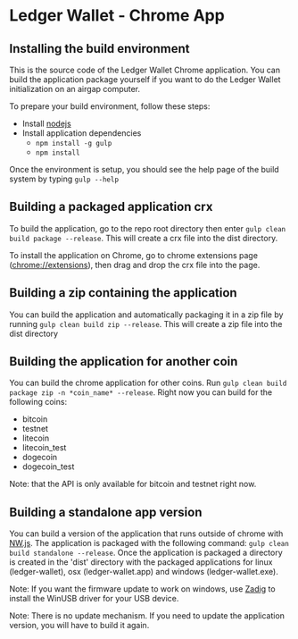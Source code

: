 # Ledger Wallet - Chrome App

Installing the build environment
-------------------------------

This is the source code of the Ledger Wallet Chrome application. You can build the application package yourself if you want to do the Ledger Wallet initialization on an airgap computer.

To prepare your build environment, follow these steps:
* Install [nodejs](https://github.com/joyent/node/wiki/Installing-Node.js-via-package-manager)
* Install application dependencies
    * `npm install -g gulp`
    * `npm install`

Once the environment is setup, you should see the help page of the build system by typing `gulp --help`

Building a packaged application crx
-----------------------------------

To build the application, go to the repo root directory then enter `gulp clean build package --release`. This will create a crx file into the dist directory.

To install the application on Chrome, go to chrome extensions page ([chrome://extensions](chrome://extensions)), then drag and drop the crx file into the page.

Building a zip containing the application
-----------------------------------------

You can build the application and automatically packaging it in a zip file by running `gulp clean build zip --release`. This will create a zip file into the dist directory

Building the application for another coin
-----------------------------------------

You can build the chrome application for other coins. Run `gulp clean build package zip -n *coin_name* --release`. Right now you can build for the following coins:
 - bitcoin
 - testnet
 - litecoin
 - litecoin_test
 - dogecoin
 - dogecoin_test

Note: that the API is only available for bitcoin and testnet right now.

Building a standalone app version
---------------------------------

You can build a version of the application that runs outside of chrome with [NW.js](http://nwjs.io/). The application is packaged with the following command:
   `gulp clean build standalone --release`.
Once the application is packaged a directory is created in the 'dist' directory with the packaged applications for linux (ledger-wallet), osx (ledger-wallet.app) and windows (ledger-wallet.exe).

Note: If you want the firmware update to work on windows, use [Zadig](http://sourceforge.net/projects/libwdi/files/zadig/) to install the WinUSB driver for your USB device.

Note: There is no update mechanism. If you need to update the application version, you will have to build it again.
